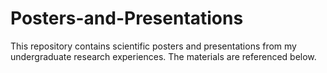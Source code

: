 # Posters-and-Presentations
This repository contains scientific posters and presentations from my undergraduate research experiences. The materials are referenced below.
